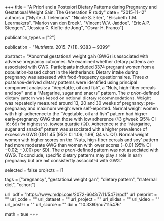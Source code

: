 +++
title = "A Priori and a Posteriori Dietary Patterns during Pregnancy and Gestational Weight Gain: The Generation R study"
date = "2015-11-12"
authors = ["Myrte J. Tielemans", "Nicole S. Erler", "Elisabeth T.M. Leermakers", "Marion van den Broek", "Vincent W.V. Jaddoe", "Eric A.P. Steegers", "Jessica C. Kiefte-de Jong", "Oscar H. Franco"]

publication_types = ["2"]

publication = "*Nutrients*, 2015, 7 (11), 9383 -- 9399"

abstract = "Abnormal gestational weight gain (GWG) is associated with adverse pregnancy outcomes. We examined whether dietary patterns are associated with GWG. Participants included 3374 pregnant women from a population-based cohort in the Netherlands. Dietary intake during pregnancy was assessed with food-frequency questionnaires. Three *a posteriori*-derived dietary patterns were identified using principal component analysis: a “Vegetable, oil and fish”, a “Nuts, high-fiber cereals and soy”, and a “Margarine, sugar and snacks” pattern. The *a priori*-defined dietary pattern was based on national dietary recommendations. Weight was repeatedly measured around 13, 20 and 30 weeks of pregnancy; pre-pregnancy and maximum weight were self-reported. Normal weight women with high adherence to the “Vegetable, oil and fish” pattern had higher early-pregnancy GWG than those with low adherence (43 g/week (95% CI 16; 69) for highest vs. lowest quartile (Q)). Adherence to the “Margarine, sugar and snacks” pattern was associated with a higher prevalence of excessive GWG (OR 1.45 (95% CI 1.06; 1.99) Q4 vs. Q1). Normal weight women with higher scores on the “Nuts, high-fiber cereals and soy” pattern had more moderate GWG than women with lower scores (−0.01 (95% CI −0.02; −0.00) per SD). The *a priori*-defined pattern was not associated with GWG. To conclude, specific dietary patterns may play a role in early pregnancy but are not consistently associated with GWG."

selected = false
projects = []

tags = ["pregnancy", "gestational weight gain", "dietary pattern", "maternal diet", "cohort"]

url_pdf = "https://www.mdpi.com/2072-6643/7/11/5476/pdf"
url_preprint = ""
url_code = ""
url_dataset = ""
url_project = ""
url_slides = ""
url_video = ""
url_poster = ""
url_source = ""
doi = "10.3390/nu7115476"

math = true
+++
